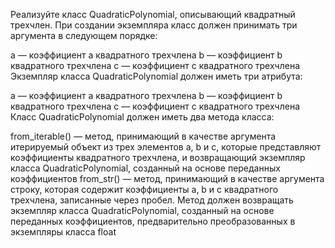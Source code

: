 Реализуйте класс QuadraticPolynomial, описывающий квадратный трехчлен. 
При создании экземпляра класс должен принимать три аргумента в следующем порядке:

a — коэффициент a квадратного трехчлена
b — коэффициент b квадратного трехчлена
c — коэффициент c квадратного трехчлена
Экземпляр класса QuadraticPolynomial должен иметь три атрибута:

a — коэффициент a квадратного трехчлена
b — коэффициент b квадратного трехчлена
c — коэффициент c квадратного трехчлена
Класс QuadraticPolynomial должен иметь два метода класса:

from_iterable() — метод, принимающий в качестве аргумента итерируемый объект из трех элементов a, b и c, 
которые представляют коэффициенты квадратного трехчлена, и возвращающий экземпляр класса QuadraticPolynomial, 
созданный на основе переданных коэффициентов
from_str() — метод, принимающий в качестве аргумента строку, которая содержит коэффициенты a, b и c квадратного трехчлена, 
записанные через пробел. Метод должен возвращать экземпляр класса QuadraticPolynomial, 
созданный на основе переданных коэффициентов, предварительно преобразованных в экземпляры класса float 
